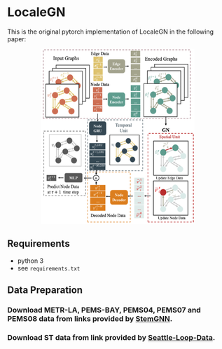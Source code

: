 # LocaleGN

This is the original pytorch implementation of LocaleGN in the following paper: 




<p align="center">
  <img width="350" height="400" src=LocaleGN_diagram.png>
</p>

## Requirements
- python 3
- see `requirements.txt`


## Data Preparation

### Download METR-LA, PEMS-BAY, PEMS04, PEMS07 and PEMS08 data from links provided by [StemGNN](https://github.com/microsoft/StemGNN). 
### Download ST data from link provided by [Seattle-Loop-Data](https://github.com/zhiyongc/Seattle-Loop-Data).           





